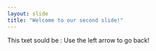 ```yaml
---
layout: slide
title: "Welcome to our second slide!"
---
```

This txet sould be :
Use the left arrow to go back!
